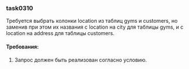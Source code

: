 
### task0310

Требуется выбрать колонки location из таблиц gyms и customers, но заменив при этом их названия с location на city для таблицы gyms,
и с location на address для таблицы customers.


#### Требования:
1.	Запрос должен быть реализован согласно условию.

